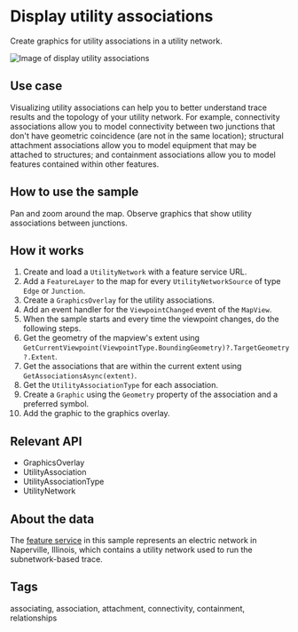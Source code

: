 # Display utility associations

Create graphics for utility associations in a utility network.

![Image of display utility associations](DisplayUtilityAssociations.jpg)

## Use case

Visualizing utility associations can help you to better understand trace results and the topology of your utility network. For example, connectivity associations allow you to model connectivity between two junctions that don't have geometric coincidence (are not in the same location); structural attachment associations allow you to model equipment that may be attached to structures; and containment associations allow you to model features contained within other features.

## How to use the sample

Pan and zoom around the map. Observe graphics that show utility associations between junctions.

## How it works

1. Create and load a `UtilityNetwork` with a feature service URL.
2. Add a `FeatureLayer` to the map for every `UtilityNetworkSource` of type `Edge` or `Junction`.
3. Create a `GraphicsOverlay` for the utility associations.
4. Add an event handler for the `ViewpointChanged` event of the `MapView`.
5. When the sample starts and every time the viewpoint changes, do the following steps.
6. Get the geometry of the mapview's extent using `GetCurrentViewpoint(ViewpointType.BoundingGeometry)?.TargetGeometry?.Extent`.
7. Get the associations that are within the current extent using `GetAssociationsAsync(extent)`.
8. Get the `UtilityAssociationType` for each association.
9. Create a `Graphic` using the `Geometry` property of the association and a preferred symbol.
10. Add the graphic to the graphics overlay.

## Relevant API

* GraphicsOverlay
* UtilityAssociation
* UtilityAssociationType
* UtilityNetwork

## About the data

The [feature service](https://sampleserver7.arcgisonline.com/server/rest/services/UtilityNetwork/NapervilleElectric/FeatureServer) in this sample represents an electric network in Naperville, Illinois, which contains a utility network used to run the subnetwork-based trace.

## Tags

associating, association, attachment, connectivity, containment, relationships